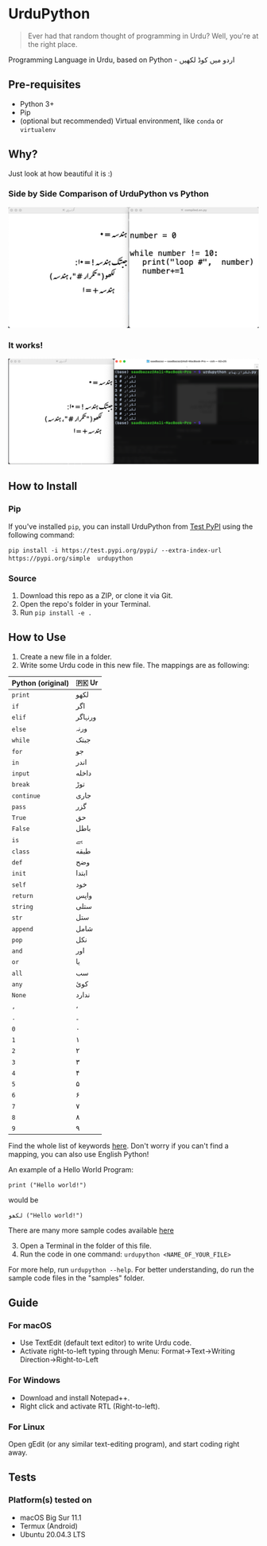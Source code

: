 # UrduPython
> Ever had that random thought of programming in Urdu? Well, you're at the right place.

Programming Language in Urdu, based on Python - اردو میں کوڈ لکھیں

## Pre-requisites
- Python 3+
- Pip
- (optional but recommended) Virtual environment, like ```conda``` or ```virtualenv```

## Why?
Just look at how beautiful it is :)

### Side by Side Comparison of UrduPython vs Python
![Side by side comparison of UrduPython vs Python](./images/side-by-side-loop-code.png)

### It works!
![Running UrduPython code](./images/urdupython-loop-running-example.png)

## How to Install
### Pip
If you've installed ```pip```, you can install UrduPython from [Test PyPI](https://test.pypi.org/project/urdupython/) using the following command:
```
pip install -i https://test.pypi.org/pypi/ --extra-index-url https://pypi.org/simple  urdupython
```

### Source
1. Download this repo as a ZIP, or clone it via Git.
2. Open the repo's folder in your Terminal.
3. Run ```pip install -e .```

## How to Use
1. Create a new file in a folder.
2. Write some Urdu code in this new file.
The mappings are as following:

| Python (original)   | 🇵🇰 Ur          |
| -------------       | ------------- |
|    ```print```             |       لکھو|
|    ```if```                |       اگر|
|    ```elif```              |       ورنہاگر|
|    ```else```              |       ورنہ|
|    ```while```             |       جبتک|
|    ```for```               |       جو|
|    ```in```               |       اندر|
|    ```input```             |       داخله|
|    ```break```             |       توڑ|
|    ```continue```          |       جاری|
|    ```pass```              |       گزر|
|    ```True```              |       حق|
|    ```False```             |       باطل|
|    ```is```                |       ہے|
|    ```class```             |       طبقه|
|    ```def```               |       وضح|
|    ```init```              |       ابتدا|
|    ```self```              |       خود|
|    ```return```            |       واپس|
|    ```string```            |       ستلی|
|    ```str```               |   ستل|
|    ```append```                |   شامل|
|    ```pop```               |   نکل|
|    ```and```               |   اور|
|    ```or```                   |   یا|
|    ```all```               |   سب|
|    ```any```               |   کوئ|
|    ```None```              |   ندارد
|    ```,```                |       ،       |
|    ```.```                |       ۔|
|    ```0```                 |       ۰|
|    ```1```                 |       ۱|
|    ```2```                 |       ۲|
|    ```3```                 |       ۳|
|    ```4```                 |       ۴|
|    ```5```                 |       ۵|
|    ```6```                 |       ۶|
|    ```7```                 |       ۷|
|    ```8```                 |       ۸|
|    ```9```                 |       ۹|

Find the whole list of keywords [here](./urdupython/languages/ur/ur_native.lang.yaml). Don't worry if you can't find a mapping, you can also use English Python!

An example of a Hello World Program:
```
print ("Hello world!")
```
would be
```
لکھو ("Hello world!")
```
There are many more sample codes available [here](./urdupython/samples)

3. Open a Terminal in the folder of this file.
4. Run the code in one command: ```urdupython <NAME_OF_YOUR_FILE>```

For more help, run ```urdupython --help```. For better understanding, do run the sample code files in the "samples" folder.

## Guide
### For macOS
- Use TextEdit (default text editor) to write Urdu code. 
- Activate right-to-left typing through Menu: Format->Text->Writing Direction->Right-to-Left

### For Windows
- Download and install Notepad++. 
- Right click and activate RTL (Right-to-left).

### For Linux
Open gEdit (or any similar text-editing program), and start coding right away.

## Tests
### Platform(s) tested on
- macOS Big Sur 11.1
- Termux (Android)
- Ubuntu 20.04.3 LTS
